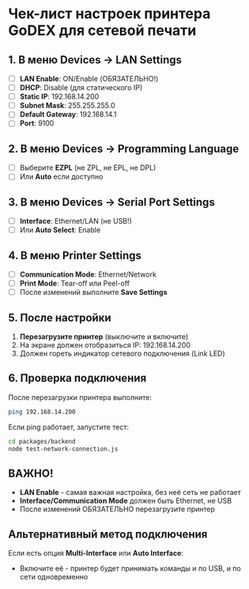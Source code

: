 # Чек-лист настроек принтера GoDEX для сетевой печати

## 1. В меню Devices → LAN Settings
- [ ] **LAN Enable**: ON/Enable (ОБЯЗАТЕЛЬНО!)
- [ ] **DHCP**: Disable (для статического IP)
- [ ] **Static IP**: 192.168.14.200
- [ ] **Subnet Mask**: 255.255.255.0
- [ ] **Default Gateway**: 192.168.14.1
- [ ] **Port**: 9100

## 2. В меню Devices → Programming Language
- [ ] Выберите **EZPL** (не ZPL, не EPL, не DPL)
- [ ] Или **Auto** если доступно

## 3. В меню Devices → Serial Port Settings
- [ ] **Interface**: Ethernet/LAN (не USB!)
- [ ] Или **Auto Select**: Enable

## 4. В меню Printer Settings
- [ ] **Communication Mode**: Ethernet/Network
- [ ] **Print Mode**: Tear-off или Peel-off
- [ ] После изменений выполните **Save Settings**

## 5. После настройки
1. **Перезагрузите принтер** (выключите и включите)
2. На экране должен отобразиться IP: 192.168.14.200
3. Должен гореть индикатор сетевого подключения (Link LED)

## 6. Проверка подключения
После перезагрузки принтера выполните:
```bash
ping 192.168.14.200
```

Если ping работает, запустите тест:
```bash
cd packages/backend
node test-network-connection.js
```

## ВАЖНО!
- **LAN Enable** - самая важная настройка, без неё сеть не работает
- **Interface/Communication Mode** должен быть Ethernet, не USB
- После изменений ОБЯЗАТЕЛЬНО перезагрузите принтер

## Альтернативный метод подключения
Если есть опция **Multi-Interface** или **Auto Interface**:
- Включите её - принтер будет принимать команды и по USB, и по сети одновременно